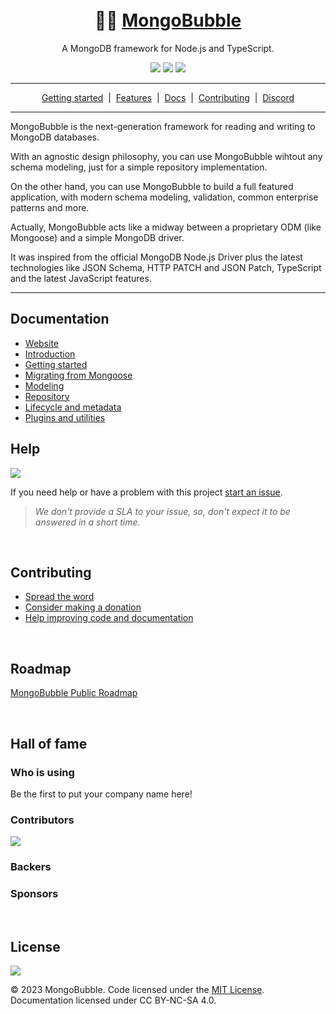 <h1 align="center">
  <br>
  🍃🫧 <a href="https://mongobubble.com/">MongoBubble</a>
  <br>
</h1>

<p align="center">A MongoDB framework for Node.js and TypeScript.</p>

<p align="center">
  <img src="https://img.shields.io/npm/v/mongobubble" />
  <img src="https://img.shields.io/bundlephobia/min/mongobubble" />
  <img src="https://img.shields.io/github/last-commit/ggondim/mongobubble" />
</p>

<hr>

<p align="center">
  <a href="https://mongobubble.com/docs/guides/getting-started">Getting started</a>&nbsp;&nbsp;|&nbsp;&nbsp;<a href="https://mongobubble.com/#features">Features</a>&nbsp;&nbsp;|&nbsp;&nbsp;<a href="https://mongobubble.com/docs/introduction/">Docs</a>&nbsp;&nbsp;|&nbsp;&nbsp;<a href="https://mongobubble.com/docs/about/contributing/">Contributing</a>&nbsp;&nbsp;|&nbsp;&nbsp;<a href="https://discord.gg/8tHgqen7Fk">Discord</a>
</p>

<hr>

MongoBubble is the next-generation framework for reading and writing to MongoDB databases.

With an agnostic design philosophy, you can use MongoBubble wihtout any schema modeling, just for a simple repository implementation.

On the other hand, you can use MongoBubble to build a full featured application, with modern schema modeling, validation, common enterprise patterns and more.

Actually, MongoBubble acts like a midway between a proprietary ODM (like Mongoose) and a simple MongoDB driver.

It was inspired from the official MongoDB Node.js Driver plus the latest technologies like JSON Schema, HTTP PATCH and JSON Patch, TypeScript and the latest JavaScript features.

<hr>

<!-- ## Features

<dl>
  <dt><strong>Entity & Repository classes compatible with MongoDB Driver</strong> 🍃</dt>
  <dd>Define your entity classes in TypeScript and use repository methods like the native driver's methods.</dd>

  <dt><strong>Schema validation with JSON Schema</strong> 🧩</dt>
  <dd>Define <a href="https://json-schema.org/">JSON schemas</a> for your classes, automatically generated from typings or handcrafted, with <a href="https://github.com/BoLaMN/ajv-bsontype"><code>bsontype</code></a> validation support.</dd>

  <dt><strong>Ts.ED decorators support</strong> 🎀</dt>
  <dd>Instead of defining schemas, use <a href="https://tsed.io/docs/model.html">Ts.ED Model decorators</a> to specify property constraints.</dd>

  <dt><strong>Document versioning</strong> 🔢</dt>
  <dd>Automatic versioning of documents, incremented in each write operation.</dd>

  <dt><strong>Document timestamps</strong> 🏷️</dt>
  <dd>Automatic saving of timestamps in main entity events, such as <code>created</code>, <code>updated</code>, etc., with optional authoring and comments information.</dd>

  <dt><strong>Patch operations with JSON Patch objects</strong> 📝</dt>
  <dd>Run patch operations with native MongoDB update object or with a <a href="https://jsonpatch.com/">JSON Patch</a> array.</dd>

  <dt><strong>Lifecycle management</strong> 🚥</dt>
  <dd>Easy lifecycle plugin to separate drafts from published objects and also for soft delete (a.k.a. archive).</dd>

  <dt><strong>Atlas Online Archive support</strong> 🪦</dt>
  <dd>Automatic connection shitching when accessing hot or <a href="https://www.mongodb.com/atlas/online-archive">Online Archive</a> data using <a href="https://www.mongodb.com/docs/atlas/online-archive/connect-to-online-archive/#connect-to-the-federated-database-instance-for-your-online-archive">federated connections</a>.</dd>

  <dt><strong>Easy extension with plugins</strong> 🔌</dt>
  <dd>Write your own plugins with interceptors hooks to run before or after repository operations.</dd>

  <dt><strong>Utilities</strong> 🎁</dt>
  <dd>Many other utilities like document branching/cloning, relationship modeling and external/federated identity modeling.</dd>
</dl>

<br><hr>

## TL;DR: basic usage
[![](https://img.shields.io/static/v1?label=Try%20it%20online%20on&message=RunKit&color=f55fa6)](https://npm.runkit.com/mongobubble) -->


## Documentation

* [Website](https://mongobubble.com/)
* [Introduction](https://mongobubble.com/docs/introduction/)
* [Getting started](https://mongobubble.com/docs/guides/getting-started/)
* [Migrating from Mongoose](https://mongobubble.com/docs/guides/mongoose/)
* [Modeling](https://mongobubble.com/docs/modeling/class/)
* [Repository](https://mongobubble.com/docs/repository/constructor/)
* [Lifecycle and metadata](https://mongobubble.com/docs/lifecycle/introduction/)
* [Plugins and utilities](https://mongobubble.com/docs/plugins/how-to-use/)


## Help

![](https://img.shields.io/github/issues/ggondim/mongobubble)

If you need help or have a problem with this project <!--and you did not find you problem in FAQ above, -->[start an issue](https://github.com/ggondim/mongobubble/issues).

> _We don't provide a SLA to your issue, so, don't expect it to be answered in a short time._

<br/>

## Contributing

* [Spread the word](https://mongobubble.com/docs/about/contributing/#spread-the-word)
* [Consider making a donation](https://mongobubble.com/docs/about/contributing/#donations)
* [Help improving code and documentation](https://mongobubble.com/docs/about/contributing/#code-and-documentation)

<br/>

## Roadmap

[MongoBubble Public Roadmap](https://github.com/users/ggondim/projects/3)

<!-- * [ ] Declare decorators in EntityWithMetadata class
* [ ] Create a MultiConnectionManager to help with many database connections
* [ ] BsonTypeConversionPlugin to automatically convert JavaScript types to specific BsonTypes infered by decorators and using EJSON
* [ ] Generate API docs automatically
* [ ] A static github.io website with documentation
* [ ] Develop plugin tests
* [ ] Improve documentation
* [ ] Write examples
* [ ] Clear "TODO" items -->

<br/>

## Hall of fame

### Who is using

Be the first to put your company name here!

### Contributors

[![](https://sourcerer.io/fame/ggondim/mongobubble/images/0)](https://sourcerer.io/fame/ggondim/mongobubble/links/0)

### Backers

<object type="image/svg+xml" data="https://opencollective.com/collective/tiers/backers.svg?avatarHeight=36&width=600"></object>

### Sponsors

<object type="image/svg+xml" data="https://opencollective.com/collective/tiers/Sponsors.svg?avatarHeight=36&width=600"></object>

<br/>

## License

![](https://img.shields.io/github/license/ggondim/mongobubble)

© 2023 MongoBubble. Code licensed under the [MIT License](LICENSE.md). Documentation licensed under CC BY-NC-SA 4.0.

<br/>

